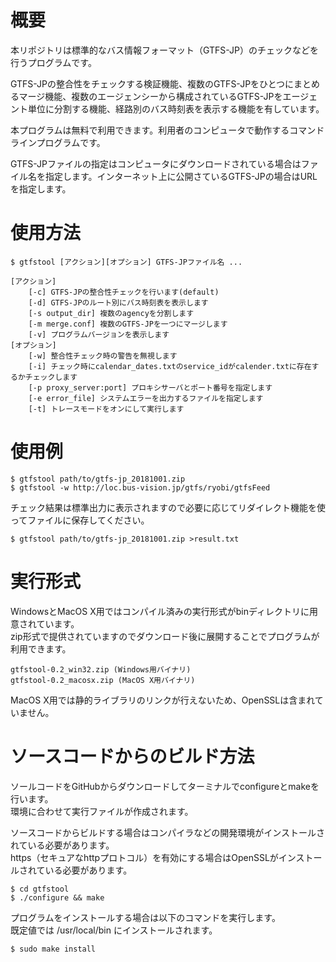 # 概要

本リポジトリは標準的なバス情報フォーマット（GTFS-JP）のチェックなどを行うプログラムです。<p>
GTFS-JPの整合性をチェックする検証機能、複数のGTFS-JPをひとつにまとめるマージ機能、複数のエージェンシーから構成されているGTFS-JPをエージェント単位に分割する機能、経路別のバス時刻表を表示する機能を有しています。<p>
本プログラムは無料で利用できます。利用者のコンピュータで動作するコマンドラインプログラムです。<p>
GTFS-JPファイルの指定はコンピュータにダウンロードされている場合はファイル名を指定します。インターネット上に公開さているGTFS-JPの場合はURLを指定します。

# 使用方法
```
$ gtfstool [アクション][オプション] GTFS-JPファイル名 ...
```
```
[アクション]
    [-c] GTFS-JPの整合性チェックを行います(default)
    [-d] GTFS-JPのルート別にバス時刻表を表示します
    [-s output_dir] 複数のagencyを分割します
    [-m merge.conf] 複数のGTFS-JPを一つにマージします
    [-v] プログラムバージョンを表示します
[オプション]
    [-w] 整合性チェック時の警告を無視します
    [-i] チェック時にcalendar_dates.txtのservice_idがcalender.txtに存在するかチェックします
    [-p proxy_server:port] プロキシサーバとポート番号を指定します
    [-e error_file] システムエラーを出力するファイルを指定します
    [-t] トレースモードをオンにして実行します
```

# 使用例
```
$ gtfstool path/to/gtfs-jp_20181001.zip
$ gtfstool -w http://loc.bus-vision.jp/gtfs/ryobi/gtfsFeed
```
チェック結果は標準出力に表示されますので必要に応じてリダイレクト機能を使ってファイルに保存してください。
```
$ gtfstool path/to/gtfs-jp_20181001.zip >result.txt
```

# 実行形式
WindowsとMacOS X用ではコンパイル済みの実行形式がbinディレクトリに用意されています。<br>
zip形式で提供されていますのでダウンロード後に展開することでプログラムが利用できます。
```
gtfstool-0.2_win32.zip (Windows用バイナリ)
gtfstool-0.2_macosx.zip (MacOS X用バイナリ)
```
MacOS X用では静的ライブラリのリンクが行えないため、OpenSSLは含まれていません。<br>

# ソースコードからのビルド方法
ソールコードをGitHubからダウンロードしてターミナルでconfigureとmakeを行います。<br>
環境に合わせて実行ファイルが作成されます。<p>
ソースコードからビルドする場合はコンパイラなどの開発環境がインストールされている必要があります。<br>
https（セキュアなhttpプロトコル）を有効にする場合はOpenSSLがインストールされている必要があります。
```
$ cd gtfstool
$ ./configure && make
```
プログラムをインストールする場合は以下のコマンドを実行します。<br>
既定値では /usr/local/bin にインストールされます。
```
$ sudo make install
```
